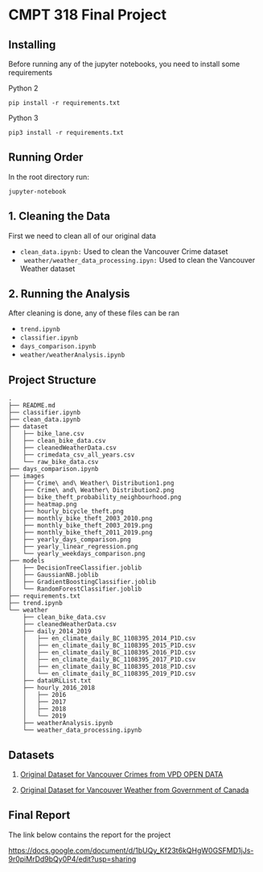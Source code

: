# CMPT 318 Final Project

## Installing

Before running any of the jupyter notebooks, you need to install some requirements

Python 2

```
pip install -r requirements.txt
```

Python 3

```
pip3 install -r requirements.txt
```

## Running Order

In the root directory run:

```
jupyter-notebook
```

## 1. Cleaning the Data

First we need to clean all of our original data

* `clean_data.ipynb:` Used to clean the Vancouver Crime dataset
* ` weather/weather_data_processing.ipyn:` Used to clean the Vancouver Weather dataset

## 2. Running the Analysis

After cleaning is done, any of these files can be ran

* `trend.ipynb` 
* `classifier.ipynb` 
* `days_comparison.ipynb` 
* `weather/weatherAnalysis.ipynb` 

## Project Structure

```
.
├── README.md
├── classifier.ipynb
├── clean_data.ipynb
├── dataset
│   ├── bike_lane.csv
│   ├── clean_bike_data.csv
│   ├── cleanedWeatherData.csv
│   ├── crimedata_csv_all_years.csv
│   └── raw_bike_data.csv
├── days_comparison.ipynb
├── images
│   ├── Crime\ and\ Weather\ Distribution1.png
│   ├── Crime\ and\ Weather\ Distribution2.png
│   ├── bike_theft_probability_neighbourhood.png
│   ├── heatmap.png
│   ├── hourly_bicycle_theft.png
│   ├── monthly_bike_theft_2003_2010.png
│   ├── monthly_bike_theft_2003_2019.png
│   ├── monthly_bike_theft_2011_2019.png
│   ├── yearly_days_comparison.png
│   ├── yearly_linear_regression.png
│   └── yearly_weekdays_comparison.png
├── models
│   ├── DecisionTreeClassifier.joblib
│   ├── GaussianNB.joblib
│   ├── GradientBoostingClassifier.joblib
│   └── RandomForestClassifier.joblib
├── requirements.txt
├── trend.ipynb
└── weather
    ├── clean_bike_data.csv
    ├── cleanedWeatherData.csv
    ├── daily_2014_2019
    │   ├── en_climate_daily_BC_1108395_2014_P1D.csv
    │   ├── en_climate_daily_BC_1108395_2015_P1D.csv
    │   ├── en_climate_daily_BC_1108395_2016_P1D.csv
    │   ├── en_climate_daily_BC_1108395_2017_P1D.csv
    │   ├── en_climate_daily_BC_1108395_2018_P1D.csv
    │   └── en_climate_daily_BC_1108395_2019_P1D.csv
    ├── dataURLList.txt
    ├── hourly_2016_2018
    │   ├── 2016
    │   ├── 2017
    │   ├── 2018
    │   └── 2019
    ├── weatherAnalysis.ipynb
    └── weather_data_processing.ipynb
```

## Datasets

1. [Original Dataset for Vancouver Crimes from VPD OPEN DATA](https://geodash.vpd.ca/opendata/)

2. [Original Dataset for Vancouver Weather from Government of Canada](https://climate.weather.gc.ca/historical_data/search_historic_data_e.html)

## Final Report
The link below contains the report for the project

https://docs.google.com/document/d/1bUQy_Kf23t6kQHgW0GSFMD1jJs-9r0piMrDd9bQy0P4/edit?usp=sharing
